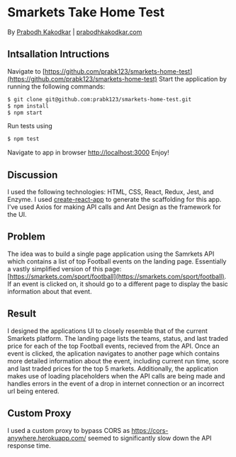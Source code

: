 # Smarkets Take Home Test

By [Prabodh Kakodkar](mailto:prabodhkakodkar@gmail.com) | [prabodhkakodkar.com](https://www.prabodhkakodkar.com)

## Intsallation Intructions

Navigate to [https://github.com/prabk123/smarkets-home-test](https://github.com/prabk123/smarkets-home-test)
Start the application by running the following commands:

```zsh
$ git clone git@github.com:prabk123/smarkets-home-test.git
$ npm install
$ npm start
```

Run tests using

```zsh
$ npm test
```

Navigate to app in browser [http://localhost:3000](http://localhost:3000)
Enjoy!

## Discussion

I used the following technologies: HTML, CSS, React, Redux, Jest, and Enzyme. I used [create-react-app](https://goo.gl/26jfy4) to generate the scaffolding for this app. I've used Axios for making API calls and Ant Design as the framework for the UI.

## Problem

The idea was to build a single page application using the Samrkets API which contains a list of top Football events on the landing page. Essentially a vastly simplified version of this page: [https://smarkets.com/sport/football](https://smarkets.com/sport/football). If an event is clicked on, it should go to a different page to display the basic information about that event.

## Result

I designed the applications UI to closely resemble that of the current Smarkets platform. The landing page lists the teams, status, and last traded price for each of the top Football events, recieved from the API. Once an event is clicked, the aplication navigates to another page which contains more detailed information about the event, including current run time, score and last traded prices for the top 5 markets. Additionally, the application makes use of loading placeholders when the API calls are being made and handles errors in the event of a drop in internet connection or an incorrect url being entered.

## Custom Proxy

I used a custom proxy to bypass CORS as https://cors-anywhere.herokuapp.com/ seemed to significantly slow down the API response time.
